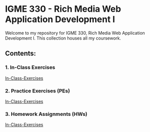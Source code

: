 # IGME 330 - Rich Media Web Application Development I

Welcome to my repository for IGME 330, Rich Media Web Application Development I. This collection houses all my coursework.

## Contents:

### 1. In-Class Exercises
[In-Class-Exercises](./_in-class-exercises/)

### 2. Practice Exercises (PEs)
[In-Class-Exercises](./_in-class-exercises/)

### 3. Homework Assignments (HWs)
[In-Class-Exercises](./_in-class-exercises/)
